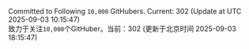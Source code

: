 Committed to Following `10,000` GitHubers. Current: <!-- FOLLOWING_COUNT -->302<!-- FOLLOWING_COUNT --> (Update at UTC <!-- LAST_UPDATED -->2025-09-03 10:15:47<!-- LAST_UPDATED -->)<br>
致力于关注`10,000`个GitHuber。当前：<!-- FOLLOWING_COUNT -->302<!-- FOLLOWING_COUNT --> (更新于北京时间 <!-- LAST_UPDATED_CST -->2025-09-03 18:15:47<!-- LAST_UPDATED_CST -->)
